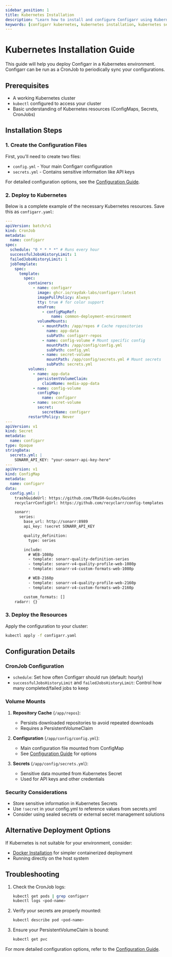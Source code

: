 ```yaml
---
sidebar_position: 1
title: Kubernetes Installation
description: "Learn how to install and configure Configarr using Kubernetes"
keywords: [configarr kubernetes, kubernetes installation, kubernetes setup, configarr configuration]
---
```


# Kubernetes Installation Guide

This guide will help you deploy Configarr in a Kubernetes environment. Configarr can be run as a CronJob to periodically sync your configurations.

## Prerequisites

- A working Kubernetes cluster
- `kubectl` configured to access your cluster
- Basic understanding of Kubernetes resources (ConfigMaps, Secrets, CronJobs)

## Installation Steps

### 1. Create the Configuration Files

First, you'll need to create two files:

- `config.yml` - Your main Configarr configuration
- `secrets.yml` - Contains sensitive information like API keys

For detailed configuration options, see the [Configuration Guide](../configuration/config-file.md).

### 2. Deploy to Kubernetes

Below is a complete example of the necessary Kubernetes resources. Save this as `configarr.yaml`:

```yaml title="configarr.yaml"
---
apiVersion: batch/v1
kind: CronJob
metadata:
  name: configarr
spec:
  schedule: "0 * * * *" # Runs every hour
  successfulJobsHistoryLimit: 1
  failedJobsHistoryLimit: 1
  jobTemplate:
    spec:
      template:
        spec:
          containers:
            - name: configarr
              image: ghcr.io/raydak-labs/configarr:latest
              imagePullPolicy: Always
              tty: true # for color support
              envFrom:
                - configMapRef:
                    name: common-deployment-environment
              volumeMounts:
                - mountPath: /app/repos # Cache repositories
                  name: app-data
                  subPath: configarr-repos
                - name: config-volume # Mount specific config
                  mountPath: /app/config/config.yml
                  subPath: config.yml
                - name: secret-volume
                  mountPath: /app/config/secrets.yml # Mount secrets
                  subPath: secrets.yml
          volumes:
            - name: app-data
              persistentVolumeClaim:
                claimName: media-app-data
            - name: config-volume
              configMap:
                name: configarr
            - name: secret-volume
              secret:
                secretName: configarr
          restartPolicy: Never
---
apiVersion: v1
kind: Secret
metadata:
  name: configarr
type: Opaque
stringData:
  secrets.yml: |
    SONARR_API_KEY: "your-sonarr-api-key-here"
---
apiVersion: v1
kind: ConfigMap
metadata:
  name: configarr
data:
  config.yml: |
    trashGuideUrl: https://github.com/TRaSH-Guides/Guides
    recyclarrConfigUrl: https://github.com/recyclarr/config-templates

    sonarr:
      series:
        base_url: http://sonarr:8989
        api_key: !secret SONARR_API_KEY

        quality_definition:
          type: series

        include:
          # WEB-1080p
          - template: sonarr-quality-definition-series
          - template: sonarr-v4-quality-profile-web-1080p
          - template: sonarr-v4-custom-formats-web-1080p

          # WEB-2160p
          - template: sonarr-v4-quality-profile-web-2160p
          - template: sonarr-v4-custom-formats-web-2160p

        custom_formats: []
    radarr: {}
```

### 3. Deploy the Resources

Apply the configuration to your cluster:

```bash title="shell"
kubectl apply -f configarr.yaml
```

## Configuration Details

### CronJob Configuration

- `schedule`: Set how often Configarr should run (default: hourly)
- `successfulJobsHistoryLimit` and `failedJobsHistoryLimit`: Control how many completed/failed jobs to keep

### Volume Mounts

1. **Repository Cache** (`/app/repos`):

   - Persists downloaded repositories to avoid repeated downloads
   - Requires a PersistentVolumeClaim

2. **Configuration** (`/app/config/config.yml`):

   - Main configuration file mounted from ConfigMap
   - See [Configuration Guide](../configuration/config-file.md) for options

3. **Secrets** (`/app/config/secrets.yml`):
   - Sensitive data mounted from Kubernetes Secret
   - Used for API keys and other credentials

### Security Considerations

- Store sensitive information in Kubernetes Secrets
- Use `!secret` in your config.yml to reference values from secrets.yml
- Consider using sealed secrets or external secret management solutions

## Alternative Deployment Options

If Kubernetes is not suitable for your environment, consider:

- [Docker Installation](docker.md) for simpler containerized deployment
- Running directly on the host system

## Troubleshooting

1. Check the CronJob logs:

   ```bash
   kubectl get pods | grep configarr
   kubectl logs <pod-name>
   ```

2. Verify your secrets are properly mounted:

   ```bash
   kubectl describe pod <pod-name>
   ```

3. Ensure your PersistentVolumeClaim is bound:
   ```bash
   kubectl get pvc
   ```

For more detailed configuration options, refer to the [Configuration Guide](../configuration/config-file.md).
